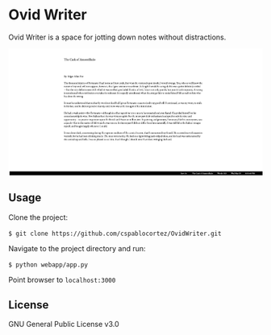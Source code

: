 # Ovid Writer

Ovid Writer is a space for jotting down notes without distractions.

![Screenshot](OvidWriter.png "OW Screenshot")

## Usage

Clone the project:

`$ git clone https://github.com/cspablocortez/OvidWriter.git`

Navigate to the project directory and run:

`$ python webapp/app.py`

Point browser to `localhost:3000`

## License

GNU General Public License v3.0